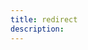 ```yaml
---
title: redirect
description: 
---
```


<script>
document.write('<link rel="stylesheet" href="https://github.githubassets.com/assets/gist-embed-f817c231a561b60f62c6dae0b5c93958.css">')
document.write('<div id=\"gist106387694\" class=\"gist\">\n    <div class=\"gist-file\">\n      <div class=\"gist-data\">\n        <div class=\"js-gist-file-update-container js-task-list-container file-box\">\n  <div id=\"file-gistfile1-txt\" class=\"file my-2\">\n    \n\n  <div itemprop=\"text\" class=\"Box-body p-0 blob-wrapper data type-text  \">\n      \n<table class=\"highlight tab-size js-file-line-container\" data-tab-size=\"8\" data-paste-markdown-skip>\n      <tr>\n        <td id=\"file-gistfile1-txt-L1\" class=\"blob-num js-line-number\" data-line-number=\"1\"><\/td>\n        <td id=\"file-gistfile1-txt-LC1\" class=\"blob-code blob-code-inner js-file-line\">https://github.com/man-group/<\/td>\n      <\/tr>\n      <tr>\n        <td id=\"file-gistfile1-txt-L2\" class=\"blob-num js-line-number\" data-line-number=\"2\"><\/td>\n        <td id=\"file-gistfile1-txt-LC2\" class=\"blob-code blob-code-inner js-file-line\">\n<\/td>\n      <\/tr>\n      <tr>\n        <td id=\"file-gistfile1-txt-L3\" class=\"blob-num js-line-number\" data-line-number=\"3\"><\/td>\n        <td id=\"file-gistfile1-txt-LC3\" class=\"blob-code blob-code-inner js-file-line\">Popular projects:<\/td>\n      <\/tr>\n      <tr>\n        <td id=\"file-gistfile1-txt-L4\" class=\"blob-num js-line-number\" data-line-number=\"4\"><\/td>\n        <td id=\"file-gistfile1-txt-LC4\" class=\"blob-code blob-code-inner js-file-line\">\n<\/td>\n      <\/tr>\n      <tr>\n        <td id=\"file-gistfile1-txt-L5\" class=\"blob-num js-line-number\" data-line-number=\"5\"><\/td>\n        <td id=\"file-gistfile1-txt-LC5\" class=\"blob-code blob-code-inner js-file-line\">https://github.com/man-group/dtale<\/td>\n      <\/tr>\n      <tr>\n        <td id=\"file-gistfile1-txt-L6\" class=\"blob-num js-line-number\" data-line-number=\"6\"><\/td>\n        <td id=\"file-gistfile1-txt-LC6\" class=\"blob-code blob-code-inner js-file-line\">https://github.com/man-group/arctic<\/td>\n      <\/tr>\n      <tr>\n        <td id=\"file-gistfile1-txt-L7\" class=\"blob-num js-line-number\" data-line-number=\"7\"><\/td>\n        <td id=\"file-gistfile1-txt-LC7\" class=\"blob-code blob-code-inner js-file-line\">https://github.com/man-group/notebooker<\/td>\n      <\/tr>\n<\/table>\n\n\n  <\/div>\n\n  <\/div>\n<\/div>\n\n      <\/div>\n      <div class=\"gist-meta\">\n        <a href=\"https://gist.github.com/shashank88/cf27611b5a87c9477ecbb13b7c0a7a6a/raw/be7259bf3c1979c2e76ab5ac4a998182d534bbfd/gistfile1.txt\" style=\"float:right\">view raw<\/a>\n        <a href=\"https://gist.github.com/shashank88/cf27611b5a87c9477ecbb13b7c0a7a6a#file-gistfile1-txt\">gistfile1.txt<\/a>\n        hosted with &#10084; by <a href=\"https://github.com\">GitHub<\/a>\n      <\/div>\n    <\/div>\n<\/div>\n')</script>
